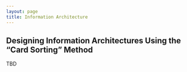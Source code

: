 ```yaml
---
layout: page
title: Information Architecture
---
```


<h2>Designing Information Architectures Using the “Card Sorting” Method</h2>
<p>TBD</p>
